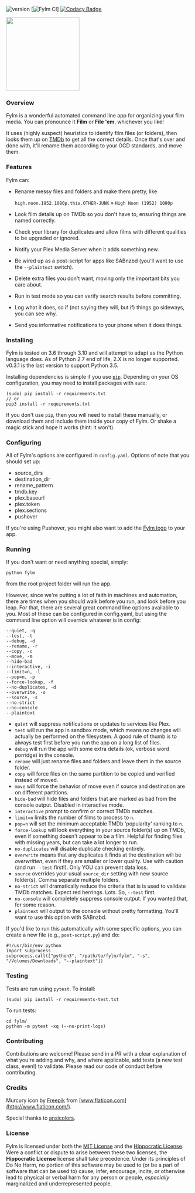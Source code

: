 ![version](https://img.shields.io/badge/version-0.4.1--beta-green.svg) [![Fylm CI](https://github.com/brandonscript/fylm/actions/workflows/python-app.yml/badge.svg)] [![Codacy Badge](https://app.codacy.com/project/badge/Grade/d88f475bb75b424692f0e7201ad3e888)](https://www.codacy.com/gh/brandonscript/fylm/dashboard?utm_source=github.com&amp;utm_medium=referral&amp;utm_content=brandonscript/fylm&amp;utm_campaign=Badge_Grade)

<img src="https://i.imgur.com/X53grFH.png" width="200">

### Overview

Fylm is a wonderful automated command line app for organizing your film media. You can pronounce it **Film** or **File 'em**, whichever you like!

It uses (highly suspect) heuristics to identify film files (or folders), then looks them up on [TMDb](https://www.themoviedb.org) to get all the correct details. Once that's over and done with, it'll rename them according to your OCD standards, and move them.

### Features

Fylm can:

- Rename messy files and folders and make them pretty, like

  `high.noon.1952.1080p.this.OTHER-JUNK` » `High Noon (1952) 1080p`
- Look film details up on TMDb so you don't have to, ensuring things are named correctly.
- Check your library for duplicates and allow films with different qualities to be upgraded or ignored.
- Notify your Plex Media Server when it adds something new.
- Be wired up as a post-script for apps like SABnzbd (you'll want to use the `--plaintext` switch).
- Delete extra files you don't want, moving only the important bits you care about.
- Run in test mode so you can verify search results before committing.
- Log what it does, so if (not saying they will, but if) things go sideways, you can see why.
- Send you informative notifications to your phone when it does things.

### Installing

Fylm is tested on 3.6 through 3.10 and will attempt to adapt as the Python language does.
As of Python 2.7 end of life, 2.X is no longer supported. v0.3.1 is the last version to support Python 3.5.

Installing dependencies is simple if you use [`pip`](https://pip.pypa.io/en/stable/installing/). Depending on your OS configuration, you may need to install packages with `sudo`:

    (sudo) pip install -r requirements.txt
    // or
    pip3 install -r requirements.txt

If you don't use `pip`, then you will need to install these manually, or download them and include them inside your copy of Fylm. Or shake a magic stick and hope it works (hint: it won't).

### Configuring

All of Fylm's options are configured in `config.yaml`. Options of note that you should set up:

- source_dirs
- destination_dir
- rename_pattern
- tmdb.key
- plex.baseurl
- plex.token
- plex.sections
- pushover

If you're using Pushover, you might also want to add the [Fylm logo](https://imgur.com/a/wm3LS) to your app.

### Running

If you don't want or need anything special, simply:

    python fylm

from the root project folder will run the app.

However, since we're putting a lot of faith in machines and automation, there are times when you should walk before you run, and look before you leap. For that, there are several great command line options available to you. Most of these can be configured in config.yaml, but using the command line option will override whatever is in config:

    --quiet, -q
    --test, -t
    --debug, -d
    --rename, -r
    --copy, -c
    --move, -m
    --hide-bad
    --interactive, -i
    --limit=n, -l
    --pop=n, -p
    --force-lookup, -f
    --no-duplicates, -d
    --overwrite, -o
    --source, -s
    --no-strict
    --no-console
    --plaintext
    
- `quiet` will suppress notifications or updates to services like Plex.
- `test` will run the app in sandbox mode, which means no changes will actually be performed on the filesystem. A good rule of thumb is to always test first before you run the app on a long list of files.
- `debug` will run the app with some extra details (ok, verbose word porridge) in the console.
- `rename` will just rename files and folders and leave them in the source folder.
- `copy` will force files on the same partition to be copied and verified instead of moved.
- `move` will force the behavior of move even if source and destination are on different partitions.
- `hide-bad` will hide files and folders that are marked as bad from the console output. Disabled in interactive mode.
- `interactive` prompt to confirm or correct TMDb matches.
- `limit=n` limits the number of films to process to `n`.
- `pop=n` will set the minimum acceptable TMDb 'popularity' ranking to `n`.
- `force-lookup` will look everything in your source folder(s) up on TMDb, even if something doesn't appear to be a film. Helpful for finding files with missing years, but can take a lot longer to run.
- `no-duplicates` will disable duplicate checking entirely.
- `overwrite` means that any duplicates it finds at the destination will be *overwritten*, even if they are smaller or lower quality. Use with caution (and run `--test` first!). Only YOU can prevent data loss.
- `source` overrides your usual `source_dir` setting with new source folder(s). Comma separate multiple folders.
- `no-strict` will dramatically reduce the criteria that is is used to validate TMDb matches. Expect red herrings. Lots. So, `--test` first.
- `no-console` will completely suppress console output. If you wanted that, for some reason.
- `plaintext` will output to the console without pretty formatting. You'll want to use this option with SABnzbd.

If you'd like to run this automatically with some specific options, you can create a new file (e.g., `post-script.py`) and do:

    #!/usr/bin/env python
    import subprocess
    subprocess.call(["python3", "/path/to/fylm/fylm", "-s", "/Volumes/Downloads", "--plaintext"])

### Testing

Tests are run using `pytest`. To install:

    (sudo) pip install -r requirements-test.txt

To run tests:

    cd fylm/
    python -m pytest -xq (--no-print-logs)

### Contributing

Contributions are welcome! Please send in a PR with a clear explanation of what you're adding and why, and where applicable, add tests (a new test class, even!) to validate. Please read our code of conduct before contributing.

### Credits

Murcury icon by [Freepik](https://www.flaticon.com/authors/freepik) from [www.flaticon.com](http://www.flaticon.com/).

Special thanks to [ansicolors](https://github.com/jonathaneunice/colors/).

### License

Fylm is licensed under both the [MIT License](LICENSE) and the [Hippocratic License](https://firstdonoharm.dev/version/2/1/license.html). Were a conflict or dispute to arise between these two licenses, the **Hippocratic License** license shall take precedence. Under its principles of Do No Harm, no portion of this software may be used to (or be a part of software that can be used to) cause, infer, encourage, incite, or otherwise lead to physical or verbal harm for any person or people, _especially_ marginalized and underrepresented people.